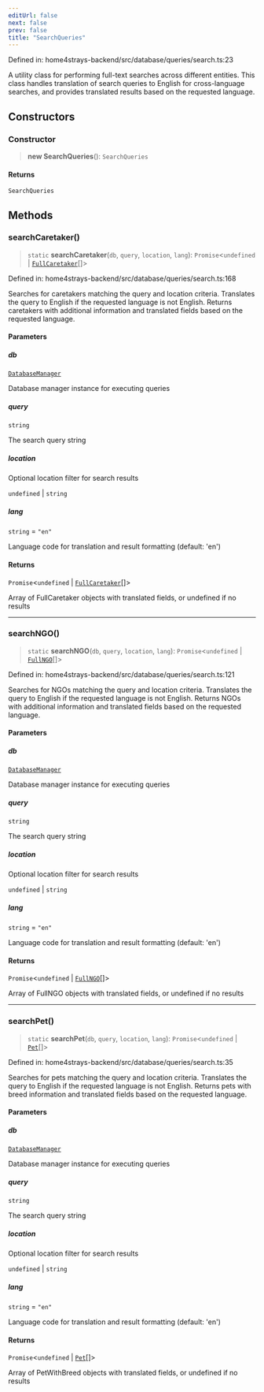 ```yaml
---
editUrl: false
next: false
prev: false
title: "SearchQueries"
---
```


Defined in: home4strays-backend/src/database/queries/search.ts:23

A utility class for performing full-text searches across different entities.
This class handles translation of search queries to English for cross-language searches,
and provides translated results based on the requested language.

## Constructors

### Constructor

> **new SearchQueries**(): `SearchQueries`

#### Returns

`SearchQueries`

## Methods

### searchCaretaker()

> `static` **searchCaretaker**(`db`, `query`, `location`, `lang`): `Promise`\<`undefined` \| [`FullCaretaker`](/docs/code/backend/models/db-models/caretaker/classes/fullcaretaker/)[]\>

Defined in: home4strays-backend/src/database/queries/search.ts:168

Searches for caretakers matching the query and location criteria.
Translates the query to English if the requested language is not English.
Returns caretakers with additional information and translated fields based on the requested language.

#### Parameters

##### db

[`DatabaseManager`](/docs/code/backend/database/db/classes/databasemanager/)

Database manager instance for executing queries

##### query

`string`

The search query string

##### location

Optional location filter for search results

`undefined` | `string`

##### lang

`string` = `"en"`

Language code for translation and result formatting (default: 'en')

#### Returns

`Promise`\<`undefined` \| [`FullCaretaker`](/docs/code/backend/models/db-models/caretaker/classes/fullcaretaker/)[]\>

Array of FullCaretaker objects with translated fields, or undefined if no results

***

### searchNGO()

> `static` **searchNGO**(`db`, `query`, `location`, `lang`): `Promise`\<`undefined` \| [`FullNGO`](/docs/code/backend/models/db-models/ngo/classes/fullngo/)[]\>

Defined in: home4strays-backend/src/database/queries/search.ts:121

Searches for NGOs matching the query and location criteria.
Translates the query to English if the requested language is not English.
Returns NGOs with additional information and translated fields based on the requested language.

#### Parameters

##### db

[`DatabaseManager`](/docs/code/backend/database/db/classes/databasemanager/)

Database manager instance for executing queries

##### query

`string`

The search query string

##### location

Optional location filter for search results

`undefined` | `string`

##### lang

`string` = `"en"`

Language code for translation and result formatting (default: 'en')

#### Returns

`Promise`\<`undefined` \| [`FullNGO`](/docs/code/backend/models/db-models/ngo/classes/fullngo/)[]\>

Array of FullNGO objects with translated fields, or undefined if no results

***

### searchPet()

> `static` **searchPet**(`db`, `query`, `location`, `lang`): `Promise`\<`undefined` \| [`Pet`](/docs/code/backend/models/db-models/pet/classes/pet/)[]\>

Defined in: home4strays-backend/src/database/queries/search.ts:35

Searches for pets matching the query and location criteria.
Translates the query to English if the requested language is not English.
Returns pets with breed information and translated fields based on the requested language.

#### Parameters

##### db

[`DatabaseManager`](/docs/code/backend/database/db/classes/databasemanager/)

Database manager instance for executing queries

##### query

`string`

The search query string

##### location

Optional location filter for search results

`undefined` | `string`

##### lang

`string` = `"en"`

Language code for translation and result formatting (default: 'en')

#### Returns

`Promise`\<`undefined` \| [`Pet`](/docs/code/backend/models/db-models/pet/classes/pet/)[]\>

Array of PetWithBreed objects with translated fields, or undefined if no results
